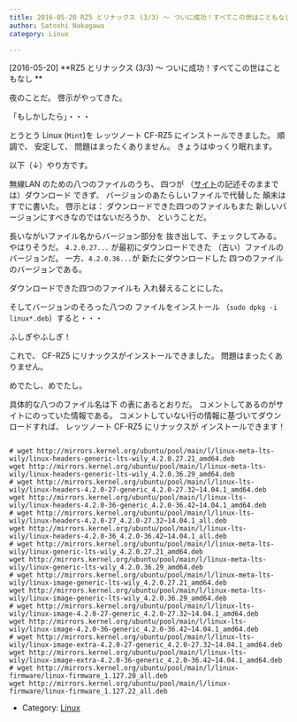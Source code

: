 ```yaml
---
title: 2016-05-20 RZ5 とリナックス (3/3) 〜 ついに成功！すべてこの世はこともなし 
author: Satoshi Nakagawa
category: Linux

---
```


[2016-05-20] **RZ5 とリナックス (3/3) 〜 ついに成功！すべてこの世はこともなし ** 

 夜のことだ。
啓示がやってきた。

 「もしかしたら」・・・

 とうとう Linux (`Mint`)を
レッツノート CF-RZ5 にインストールできました。
順調で、
安定して、
問題はまったくありません。
きょうはゆっくり眠れます。

 以下（↓）やり方です。

<!--more-->

 無線LAN のための八つのファイルのうち、
四つが
（[サイト](http://akiba-neo.com/letsnote/rz5/397/)の記述そのままでは）ダウンロード
できず、
バージョンのあたらしいファイルで代替した
顛末はすでに書いた。
啓示とは：
ダウンロードできた四つのファイルもまた
新しいバージョンにすべきなのではないだろうか、
ということだ。

 長いながいファイル名からバージョン部分を
抜き出して、チェックしてみる。
やはりそうだ。
`4.2.0.27...` が最初にダウンロードできた
（古い）ファイルのバージョンだ。
一方、`4.2.0.36...`が
新たにダウンロードした
四つのファイルのバージョンである。

 ダウンロードできた四つのファイルも
入れ替えることにした。

 そしてバージョンのそろった八つの
ファイルをインストール
（`sudo dpkg -i linux*.deb`）すると・・・

 ふしぎやふしぎ！

 これで、
CF-RZ5 にリナックスがインストールできました。
問題はまったくありません。

 めでたし、めでたし。

 具体的な八つのファイル名は下
の表にあるとおりだ。
コメントしてあるのがサイトにのっていた情報である。
コメントしていない行の情報に基づいてダウンロードすれば、
レッツノート CF-RZ5 にリナックスが
インストールできます！

```

# wget http://mirrors.kernel.org/ubuntu/pool/main/l/linux-meta-lts-wily/linux-headers-generic-lts-wily_4.2.0.27.21_amd64.deb
wget http://mirrors.kernel.org/ubuntu/pool/main/l/linux-meta-lts-wily/linux-headers-generic-lts-wily_4.2.0.36.29_amd64.deb
# wget http://mirrors.kernel.org/ubuntu/pool/main/l/linux-lts-wily/linux-headers-4.2.0-27-generic_4.2.0-27.32~14.04.1_amd64.deb
wget http://mirrors.kernel.org/ubuntu/pool/main/l/linux-lts-wily/linux-headers-4.2.0-36-generic_4.2.0-36.42~14.04.1_amd64.deb
# wget http://mirrors.kernel.org/ubuntu/pool/main/l/linux-lts-wily/linux-headers-4.2.0-27_4.2.0-27.32~14.04.1_all.deb
wget http://mirrors.kernel.org/ubuntu/pool/main/l/linux-lts-wily/linux-headers-4.2.0-36_4.2.0-36.42~14.04.1_all.deb
# wget http://mirrors.kernel.org/ubuntu/pool/main/l/linux-meta-lts-wily/linux-generic-lts-wily_4.2.0.27.21_amd64.deb
wget http://mirrors.kernel.org/ubuntu/pool/main/l/linux-meta-lts-wily/linux-generic-lts-wily_4.2.0.36.29_amd64.deb
# wget http://mirrors.kernel.org/ubuntu/pool/main/l/linux-meta-lts-wily/linux-image-generic-lts-wily_4.2.0.27.21_amd64.deb
wget http://mirrors.kernel.org/ubuntu/pool/main/l/linux-meta-lts-wily/linux-image-generic-lts-wily_4.2.0.36.29_amd64.deb
# wget http://mirrors.kernel.org/ubuntu/pool/main/l/linux-lts-wily/linux-image-4.2.0-27-generic_4.2.0-27.32~14.04.1_amd64.deb
wget http://mirrors.kernel.org/ubuntu/pool/main/l/linux-lts-wily/linux-image-4.2.0-36-generic_4.2.0-36.42~14.04.1_amd64.deb
# wget http://mirrors.kernel.org/ubuntu/pool/main/l/linux-lts-wily/linux-image-extra-4.2.0-27-generic_4.2.0-27.32~14.04.1_amd64.deb
wget http://mirrors.kernel.org/ubuntu/pool/main/l/linux-lts-wily/linux-image-extra-4.2.0-36-generic_4.2.0-36.42~14.04.1_amd64.deb
# wget http://mirrors.kernel.org/ubuntu/pool/main/l/linux-firmware/linux-firmware_1.127.20_all.deb
wget http://mirrors.kernel.org/ubuntu/pool/main/l/linux-firmware/linux-firmware_1.127.22_all.deb

```

- Category: [Linux](https://merapano.github.io/categories.html#Linux)

